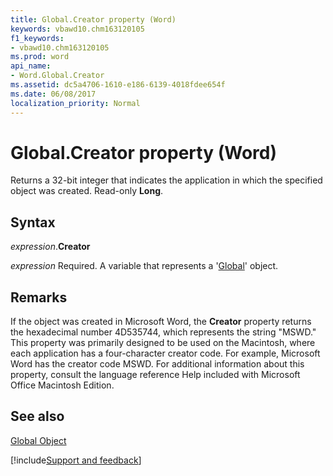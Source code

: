 ```yaml
---
title: Global.Creator property (Word)
keywords: vbawd10.chm163120105
f1_keywords:
- vbawd10.chm163120105
ms.prod: word
api_name:
- Word.Global.Creator
ms.assetid: dc5a4706-1610-e186-6139-4018fdee654f
ms.date: 06/08/2017
localization_priority: Normal
---
```



# Global.Creator property (Word)

Returns a 32-bit integer that indicates the application in which the specified object was created. Read-only  **Long**.


## Syntax

_expression_.**Creator**

_expression_ Required. A variable that represents a '[Global](Word.Global.md)' object.


## Remarks

If the object was created in Microsoft Word, the  **Creator** property returns the hexadecimal number 4D535744, which represents the string "MSWD." This property was primarily designed to be used on the Macintosh, where each application has a four-character creator code. For example, Microsoft Word has the creator code MSWD. For additional information about this property, consult the language reference Help included with Microsoft Office Macintosh Edition.


## See also


[Global Object](Word.Global.md)

[!include[Support and feedback](~/includes/feedback-boilerplate.md)]
